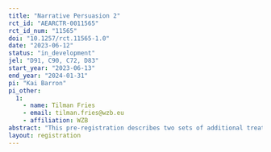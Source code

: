 ```yaml
---
title: "Narrative Persuasion 2"
rct_id: "AEARCTR-0011565"
rct_id_num: "11565"
doi: "10.1257/rct.11565-1.0"
date: "2023-06-12"
status: "in_development"
jel: "D91, C90, C72, D83"
start_year: "2023-06-13"
end_year: "2024-01-31"
pi: "Kai Barron"
pi_other:
  1:
    - name: Tilman Fries
    - email: tilman.fries@wzb.eu
    - affiliation: WZB
abstract: "This pre-registration describes two sets of additional treatments that we will conduct to complement those that have already been described in the working paper (https://www.cesifo.org/DocDL/cesifo1_wp10206.pdf)."
layout: registration
---
```


